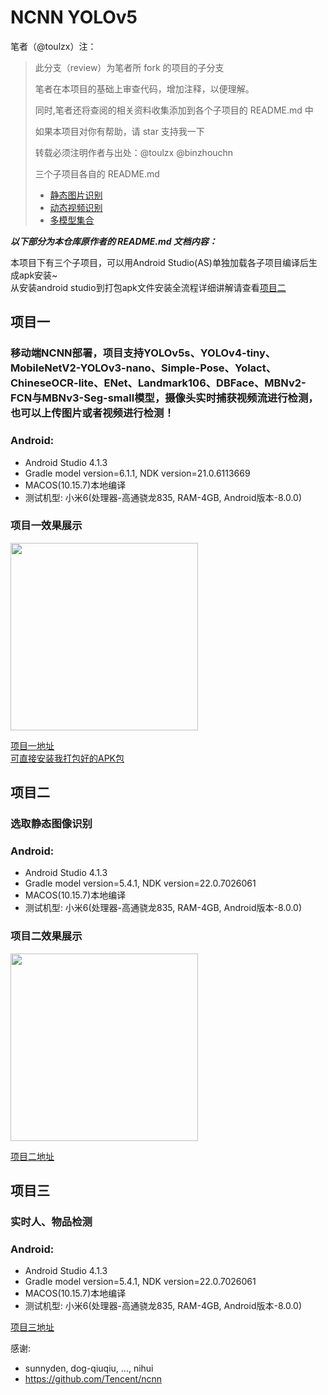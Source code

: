 # NCNN YOLOv5

笔者（@toulzx）注：
> 此分支（review）为笔者所 fork 的项目的子分支
>
> 笔者在本项目的基础上审查代码，增加注释，以便理解。
>
> 同时,笔者还将查阅的相关资料收集添加到各个子项目的 README.md 中
>
> 如果本项目对你有帮助，请 star 支持我一下
>
> 转载必须注明作者与出处：@toulzx @binzhouchn
>
> 三个子项目各自的 README.md
>
> + [静态图片识别](ncnn-android-static_img/README.md)
> + [动态视频识别](ncnn-android-real_time/README.md)
> + [多模型集合](ncnn-android-all_nets/README.md)

***以下部分为本仓库原作者的 README.md 文档内容：***

本项目下有三个子项目，可以用Android Studio(AS)单独加载各子项目编译后生成apk安装~<br>
从安装android studio到打包apk文件安装全流程详细讲解请查看[项目二](ncnn-android-static_img/)

## 项目一

### 移动端NCNN部署，项目支持YOLOv5s、YOLOv4-tiny、MobileNetV2-YOLOv3-nano、Simple-Pose、Yolact、ChineseOCR-lite、ENet、Landmark106、DBFace、MBNv2-FCN与MBNv3-Seg-small模型，摄像头实时捕获视频流进行检测，也可以上传图片或者视频进行检测！

### Android:
- Android Studio 4.1.3
- Gradle model version=6.1.1, NDK version=21.0.6113669
- MACOS(10.15.7)本地编译
- 测试机型: 小米6(处理器-高通骁龙835, RAM-4GB, Android版本-8.0.0)

### 项目一效果展示

<img src="ncnn-android-all_nets/Screenshots/screenrecorder_2021_03_25.gif" width="300">

[项目一地址](ncnn-android-all_nets/)<br>
[可直接安装我打包好的APK包](https://download.csdn.net/download/quantbaby/16108085)

## 项目二

### 选取静态图像识别

### Android:
- Android Studio 4.1.3
- Gradle model version=5.4.1, NDK version=22.0.7026061
- MACOS(10.15.7)本地编译
- 测试机型: 小米6(处理器-高通骁龙835, RAM-4GB, Android版本-8.0.0)

### 项目二效果展示

<img src="ncnn-android-static_img/images/screenshot2.jpg" width="300">

[项目二地址](ncnn-android-static_img/)

## 项目三

### 实时人、物品检测

### Android:
- Android Studio 4.1.3
- Gradle model version=5.4.1, NDK version=22.0.7026061
- MACOS(10.15.7)本地编译
- 测试机型: 小米6(处理器-高通骁龙835, RAM-4GB, Android版本-8.0.0)


[项目三地址](ncnn-android-real_time/)




感谢:<br/>
- sunnyden, dog-qiuqiu, ..., nihui
- https://github.com/Tencent/ncnn
